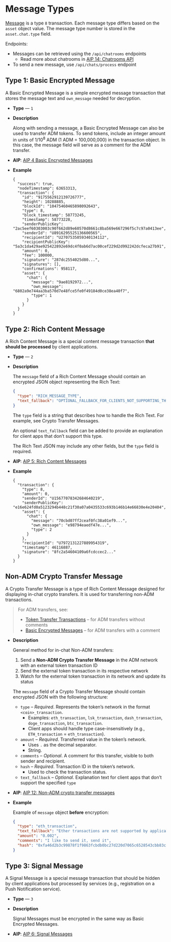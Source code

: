# Message Types

[Message](/api/transaction-types.html#type-8-chat-message-transaction) is a type `8` transaction. Each message type differs based on the `asset` object value. The message type number is stored in the `asset.chat.type` field.

Endpoints:

- Messages can be retrieved using the `/api/chatrooms` endpoints
  - Read more about chatrooms in [AIP 14: Chatrooms API](https://aips.adamant.im/AIPS/aip-14)
- To send a new message, use `/api/chats/process` endpoint

## Type 1: Basic Encrypted Message

A Basic Encrypted Message is a simple encrypted message transaction that stores the message text and `own_message` needed for decryption.

- **Type** — `1`

- **Description**

  Along with sending a message, a Basic Encrypted Message can also be used to transfer ADM tokens. To send tokens, include an integer amount in units of 1/10<sup>8</sup> ADM (1 ADM = 100,000,000) in the transaction object. In this case, the message field will serve as a comment for the ADM transfer.

- **AIP**: [AIP 4 Basic Encrypted Messages](https://aips.adamant.im/AIPS/aip-4)

- **Example**

  ```json{20-26}
  {
    "success": true,
    "nodeTimestamp": 63653313,
    "transaction": {
      "id": "9175562912139726777",
      "height": 10288885,
      "blockId": "10475460465898092643",
      "type": 8,
      "block_timestamp": 58773245,
      "timestamp": 58773228,
      "senderPublicKey": "2ac5eef60303003c90f662d89e60570d8661c8ba569e667296f5c7c97a0413ee",
      "senderId": "U8916295525136600565",
      "recipientId": "U2707535059340134112",
      "recipientPublicKey": "5a3c1da429ae925422892e69dc4f0ab6d7ac00cef229d2d992242dcfeca27b91",
      "amount": 0,
      "fee": 100000,
      "signature": "287dc2554025d80...",
      "signatures": [],
      "confirmations": 958117,
      "asset": {
        "chat": {
          "message": "9ae8192972...",
          "own_message": "6802a9e744aa3ba570d7e48fce5fe0f49184d0ce38ea40f7",
          "type": 1
        }
      }
    }
  }
  ```

## Type 2: Rich Content Message

A Rich Content Message is a special content message transaction **that should be processed** by client applications.

- **Type** — `2`

- **Description**

  The `message` field of a Rich Content Message should contain an encrypted JSON object representing the Rich Text:

  ```json
  {
    "type": "RICH_MESSAGE_TYPE",
    "text_fallback": "OPTIONAL_FALLBACK_FOR_CLIENTS_NOT_SUPPORTING_THIS_MESSAGE_TYPE"
  }
  ```

  The `type` field is a string that describes how to handle the Rich Text. For example, see Crypto Transfer Messages.

  An optional `text_fallback` field can be added to provide an explanation for client apps that don’t support this type.

  The Rich Text JSON may include any other fields, but the `type` field is required.

- **AIP**: [AIP 5: Rich Content Messages](https://aips.adamant.im/AIPS/aip-5)

- **Example**

  ```json{7-13}
  {
    "transaction": {
      "type": 8,
      "amount": 0,
      "senderId": "U15677078342684640219",
      "senderPublicKey": "e16e624fd0a5123294b448c21f30a07a0435533c693b146b14e66830e4e20404",
      "asset": {
        "chat": {
          "message": "70cbd07ff2ceaf0fc38a01ef9...",
          "own_message": "e98794eaedf47e...",
          "type": 2
        }
      },
      "recipientId": "U7972131227889954319",
      "timestamp": 46116887,
      "signature": "8fc2a54604109a6fcdccec2..."
    }
  }
  ```

## Non-ADM Crypto Transfer Message

A Crypto Transfer Message is a type of Rich Content Message designed for displaying in-chat crypto transfers. It is used for transferring non-ADM transactions.

> For ADM transfers, see:
>
> - [Token Transfer Transactions](http://localhost:5173/api/transaction-types.html#type-0-token-transfer-transaction) – for ADM transfers without comments
> - [Basic Encrypted Messages](http://localhost:5173/api/message-types.html#type-1-basic-encrypted-message) – for ADM transfers with a comment

- **Description**

  General method for in-chat Non-ADM transfers:

  1. Send a **Non-ADM Crypto Transfer Message** in the ADM network with an external token transaction ID
  2. Send the external token transaction in its respective network
  3. Watch for the external token transaction in its network and update its status

  The `message` field of a Crypto Transfer Message should contain encrypted JSON with the following structure:

  - `type` – _Required_. Represents the token’s network in the format `<coin>_transaction`.
    - Examples: `eth_transaction`, `lsk_transaction`, `dash_transaction`, `doge_transaction`, `btc_transaction`.
    - Client apps should handle type case-insensitively (e.g., `ETH_transaction` = `eth_transaction`).
  - `amount` – _Required_. Transferred value in the token’s network.
    - Uses `.` as the decimal separator.
    - String.
  - `comments` – _Optional_. A comment for this transfer, visible to both sender and recipient.
  - `hash` – _Required_. Transaction ID in the token’s network.
    - Used to check the transaction status.
  - `text_fallback` – _Optional_. Explanation text for client apps that don’t support the specified `type`

- **AIP**: [AIP 12: Non-ADM crypto transfer messages](https://aips.adamant.im/AIPS/aip-12)

- **Example**

  Example of `message` object **before** encryption:

  ```json
  {
    "type": "eth_transaction",
    "text_fallback": "Ether transactions are not supported by application yet",
    "amount": "0.002",
    "comments": "I like to send it, send it",
    "hash": "0xfa46d2b3c99878f1f9863fcbdb0bc27d220d7065c6528543cbb83ced84487deb"
  }
  ```

## Type 3: Signal Message

A Signal Message is a special message transaction that should be hidden by client applications but processed by services (e.g., registration on a Push Notification service).

- **Type** — `3`

- **Description**

  Signal Messages must be encrypted in the same way as Basic Encrypted Messages.

- **AIP**: [AIP 6: Signal Messages](https://aips.adamant.im/AIPS/aip-6)
